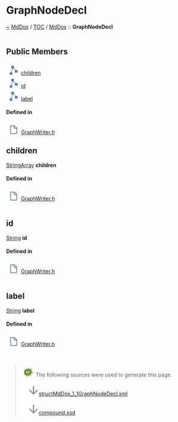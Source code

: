 <a id="graphnodedecl"></a>
<h1>GraphNodeDecl</h1>
<a id="structMdDox_1_1GraphNodeDecl"></a>
<a href="https://github.com/CharlesCarley/MdDox">~</a>
<a href="indexpage.md#mddox">MdDox</a>
<span class="inline-text">/</span>
<a href="index.md#toc">TOC</a>
<span class="inline-text">/</span>
<a href="namespaceMdDox.md#mddox">MdDox</a>
<span class="inline-text">::</span>
<span class="bold-text"><b>GraphNodeDecl</b></span>
<br/>
<br/>
<a id="public-members"></a>
<h2>Public Members</h2>
<span class="icon-list-item"><a href="#children" class="icon-list-item"><img src="../images/class.svg" class="icon-list-item"/><span class="icon-list-item">children</span>
</a>
</span>
<br/>
<span class="icon-list-item"><a href="#id" class="icon-list-item"><img src="../images/class.svg" class="icon-list-item"/><span class="icon-list-item">id</span>
</a>
</span>
<br/>
<span class="icon-list-item"><a href="#label" class="icon-list-item"><img src="../images/class.svg" class="icon-list-item"/><span class="icon-list-item">label</span>
</a>
</span>
<br/>
<a id="defined-in"></a>
<h4>Defined in</h4>
<span class="icon-list-item"><a href="https://github.com/CharlesCarley/MdDox/blob/master//Source/MdDoxTree/GraphWriter.h#L32" class="icon-list-item"><img src="../images/file.svg" class="icon-list-item"/><span class="icon-list-item">GraphWriter.h</span>
</a>
</span>
<br/>
<a id="children"></a>
<h2>children</h2>
<a href="namespaceMdDox.md#stringarray">StringArray</a>
<span class="bold-text"><b>children</b></span>
<br/>
<a id="defined-in"></a>
<h4>Defined in</h4>
<span class="icon-list-item"><a href="https://github.com/CharlesCarley/MdDox/blob/master//Source/MdDoxTree/GraphWriter.h#L35" class="icon-list-item"><img src="../images/file.svg" class="icon-list-item"/><span class="icon-list-item">GraphWriter.h</span>
</a>
</span>
<br/>
<br/>
<a id="id"></a>
<h2>id</h2>
<a href="namespaceMdDox.md#string">String</a>
<span class="bold-text"><b>id</b></span>
<br/>
<a id="defined-in"></a>
<h4>Defined in</h4>
<span class="icon-list-item"><a href="https://github.com/CharlesCarley/MdDox/blob/master//Source/MdDoxTree/GraphWriter.h#L33" class="icon-list-item"><img src="../images/file.svg" class="icon-list-item"/><span class="icon-list-item">GraphWriter.h</span>
</a>
</span>
<br/>
<br/>
<a id="label"></a>
<h2>label</h2>
<a href="namespaceMdDox.md#string">String</a>
<span class="bold-text"><b>label</b></span>
<br/>
<a id="defined-in"></a>
<h4>Defined in</h4>
<span class="icon-list-item"><a href="https://github.com/CharlesCarley/MdDox/blob/master//Source/MdDoxTree/GraphWriter.h#L34" class="icon-list-item"><img src="../images/file.svg" class="icon-list-item"/><span class="icon-list-item">GraphWriter.h</span>
</a>
</span>
<br/>
<br/>
<br/>
<blockquote>
<img src="../images/debug.svg"/><span class="inline-text">The following sources were used to generate this page.</span>
<br/>
<span class="icon-list-item"><a href="../xml/structMdDox_1_1GraphNodeDecl.xml#L1" class="icon-list-item"><img src="../images/lookInside.svg" class="icon-list-item"/><span class="icon-list-item">structMdDox_1_1GraphNodeDecl.xml</span>
</a>
</span>
<br/>
<span class="icon-list-item"><a href="../xml/compound.xsd#L1" class="icon-list-item"><img src="../images/lookInside.svg" class="icon-list-item"/><span class="icon-list-item">compound.xsd</span>
</a>
</span>
</blockquote>
</div>
</div>
</body>
</html>
